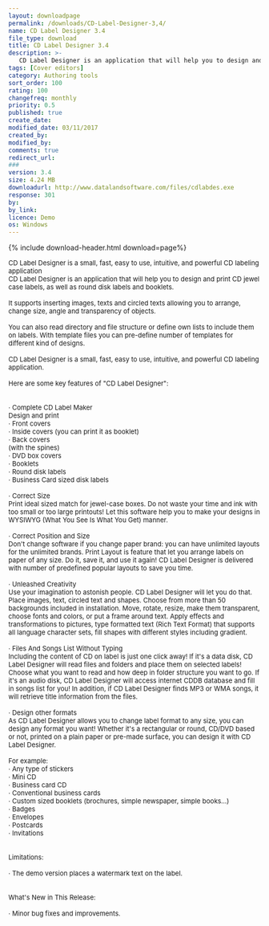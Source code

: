 ```yaml
---
layout: downloadpage
permalink: /downloads/CD-Label-Designer-3,4/
name: CD Label Designer 3.4
file_type: download
title: CD Label Designer 3.4
description: >-
   CD Label Designer is an application that will help you to design and print CD jewel case labels, as well as round disk labels and booklets.
tags: [Cover editors]
category: Authoring tools
sort_order: 100
rating: 100
changefreq: monthly
priority: 0.5
published: true
create_date: 
modified_date: 03/11/2017
created_by: 
modified_by: 
comments: true
redirect_url: 
### 
version: 3.4
size: 4.24 MB
downloadurl: http://www.datalandsoftware.com/files/cdlabdes.exe
response: 301
by: 
by_link: 
licence: Demo
os: Windows
---
```


{% include download-header.html download=page%}

<p style="fix-download-text !important">
<p><font size="2">CD Label Designer is a small, fast, easy to use, intuitive, and powerful CD labeling application <br />
CD Label Designer is an application that will help you to design and print CD jewel case labels, as well as round disk labels and booklets. <br />
<br />
It supports inserting images, texts and circled texts allowing you to arrange, change size, angle and transparency of objects. <br />
<br />
You can also read directory and file structure or define own lists to include them on labels. With template files you can pre-define number of templates for different kind of designs. <br />
<br />
CD Label Designer is a small, fast, easy to use, intuitive, and powerful CD labeling application. <br />
<br />
Here are some key features of "CD Label Designer": <br />
<br />
<br />
· Complete CD Label Maker <br />
Design and print <br />
· Front covers <br />
· Inside covers (you can print it as booklet) <br />
· Back covers <br />
(with the spines) <br />
· DVD box covers <br />
· Booklets <br />
· Round disk labels <br />
· Business Card sized disk labels <br />
<br />
· Correct Size <br />
Print ideal sized match for jewel-case boxes. Do not waste your time and ink with too small or too large printouts! Let this software help you to make your designs in WYSIWYG (What You See Is What You Get) manner. <br />
<br />
· Correct Position and Size <br />
Don't change software if you change paper brand: you can have unlimited layouts for the unlimited brands. Print Layout is feature that let you arrange labels on paper of any size. Do it, save it, and use it again! CD Label Designer is delivered with number of predefined popular layouts to save you time. <br />
<br />
· Unleashed Creativity <br />
Use your imagination to astonish people. CD Label Designer will let you do that. Place images, text, circled text and shapes. Choose from more than 50 backgrounds included in installation. Move, rotate, resize, make them transparent, choose fonts and colors, or put a frame around text. Apply effects and transformations to pictures, type formatted text (Rich Text Format) that supports all language character sets, fill shapes with different styles including gradient. <br />
<br />
· Files And Songs List Without Typing <br />
Including the content of CD on label is just one click away! If it's a data disk, CD Label Designer will read files and folders and place them on selected labels! Choose what you want to read and how deep in folder structure you want to go. If it's an audio disk, CD Label Designer will access internet CDDB database and fill in songs list for you! In addition, if CD Label Designer finds MP3 or WMA songs, it will retrieve title information from the files. <br />
<br />
· Design other formats <br />
As CD Label Designer allows you to change label format to any size, you can design any format you want! Whether it's a rectangular or round, CD/DVD based or not, printed on a plain paper or pre-made surface, you can design it with CD Label Designer. <br />
<br />
For example: <br />
· Any type of stickers <br />
· Mini CD <br />
· Business card CD <br />
· Conventional business cards <br />
· Custom sized booklets (brochures, simple newspaper, simple books...) <br />
· Badges <br />
· Envelopes <br />
· Postcards <br />
· Invitations <br />
<br />
<br />
Limitations: <br />
<br />
· The demo version places a watermark text on the label. <br />
<br />
<br />
What's New in This Release: <br />
<br />
· Minor bug fixes and improvements.</font></p></p>
